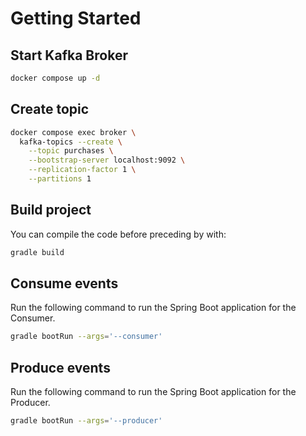 # Getting Started

## Start Kafka Broker 

~~~bash
docker compose up -d
~~~

## Create topic 

~~~bash
docker compose exec broker \
  kafka-topics --create \
    --topic purchases \
    --bootstrap-server localhost:9092 \
    --replication-factor 1 \
    --partitions 1
~~~

## Build project 

You can compile the code before preceding by with:

~~~bash
gradle build
~~~

## Consume events

Run the following command to run the Spring Boot application for the Consumer.

~~~bash
gradle bootRun --args='--consumer'
~~~

## Produce events 

Run the following command to run the Spring Boot application for the Producer.

~~~bash
gradle bootRun --args='--producer'
~~~

